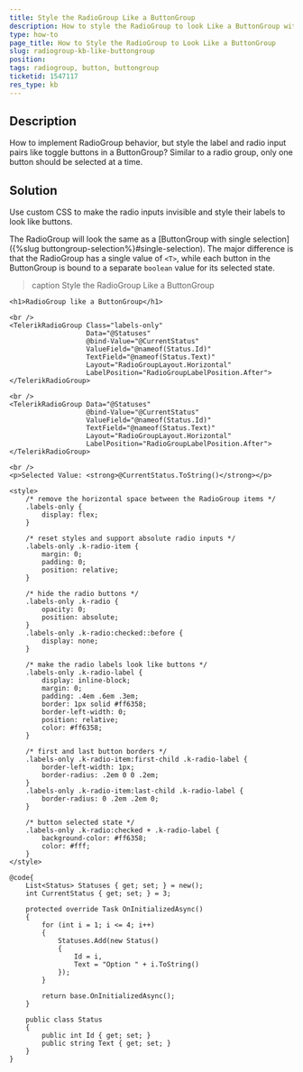 ```yaml
---
title: Style the RadioGroup Like a ButtonGroup
description: How to style the RadioGroup to look Like a ButtonGroup with toggle buttons and single selected item.
type: how-to
page_title: How to Style the RadioGroup to Look Like a ButtonGroup
slug: radiogroup-kb-like-buttongroup
position:
tags: radiogroup, button, buttongroup
ticketid: 1547117
res_type: kb
---
```


## Description

How to implement RadioGroup behavior, but style the label and radio input pairs like toggle buttons in a ButtonGroup? Similar to a radio group, only one button should be selected at a time.

## Solution

Use custom CSS to make the radio inputs invisible and style their labels to look like buttons.

The RadioGroup will look the same as a [ButtonGroup with single selection]({%slug buttongroup-selection%}#single-selection). The major difference is that the RadioGroup has a single value of `<T>`, while each button in the ButtonGroup is bound to a separate `boolean` value for its selected state.

>caption Style the RadioGroup Like a ButtonGroup

````CSHTML
<h1>RadioGroup like a ButtonGroup</h1>

<br />
<TelerikRadioGroup Class="labels-only"
                   Data="@Statuses"
                   @bind-Value="@CurrentStatus"
                   ValueField="@nameof(Status.Id)"
                   TextField="@nameof(Status.Text)"
                   Layout="RadioGroupLayout.Horizontal"
                   LabelPosition="RadioGroupLabelPosition.After">
</TelerikRadioGroup>

<br />
<TelerikRadioGroup Data="@Statuses"
                   @bind-Value="@CurrentStatus"
                   ValueField="@nameof(Status.Id)"
                   TextField="@nameof(Status.Text)"
                   Layout="RadioGroupLayout.Horizontal"
                   LabelPosition="RadioGroupLabelPosition.After">
</TelerikRadioGroup>

<br />
<p>Selected Value: <strong>@CurrentStatus.ToString()</strong></p>

<style>
    /* remove the horizontal space between the RadioGroup items */
    .labels-only {
        display: flex;
    }

    /* reset styles and support absolute radio inputs */
    .labels-only .k-radio-item {
        margin: 0;
        padding: 0;
        position: relative;
    }

    /* hide the radio buttons */
    .labels-only .k-radio {
        opacity: 0;
        position: absolute;
    }
    .labels-only .k-radio:checked::before {
        display: none;
    }

    /* make the radio labels look like buttons */
    .labels-only .k-radio-label {
        display: inline-block;
        margin: 0;
        padding: .4em .6em .3em;
        border: 1px solid #ff6358;
        border-left-width: 0;
        position: relative;
        color: #ff6358;
    }

    /* first and last button borders */
    .labels-only .k-radio-item:first-child .k-radio-label {
        border-left-width: 1px;
        border-radius: .2em 0 0 .2em;
    }
    .labels-only .k-radio-item:last-child .k-radio-label {
        border-radius: 0 .2em .2em 0;
    }

    /* button selected state */
    .labels-only .k-radio:checked + .k-radio-label {
        background-color: #ff6358;
        color: #fff;
    }
</style>

@code{
    List<Status> Statuses { get; set; } = new();
    int CurrentStatus { get; set; } = 3;

    protected override Task OnInitializedAsync()
    {
        for (int i = 1; i <= 4; i++)
        {
            Statuses.Add(new Status()
            {
                Id = i,
                Text = "Option " + i.ToString()
            });
        }

        return base.OnInitializedAsync();
    }

    public class Status
    {
        public int Id { get; set; }
        public string Text { get; set; }
    }
}
````
